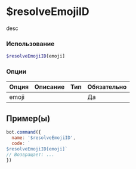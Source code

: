 # $resolveEmojiID
desc
### Использование
```php
$resolveEmojiID[emoji]
```

### Опции

| Опция | Описание | Тип | Обязательно |
|--------|-------------|------|----------|
| emoji |  |  | Да |  
## Пример(ы)

```javascript
bot.command({
  name: '$resolveEmojiID',
  code: `
$resolveEmojiID[emoji]`
// Возвращает: ...
})
```
